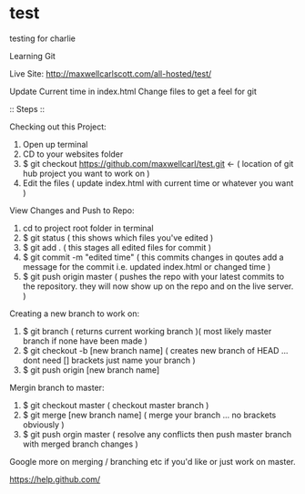 # test
testing for charlie

Learning Git

Live Site: http://maxwellcarlscott.com/all-hosted/test/

Update Current time in index.html
Change files to get a feel for git

:: Steps ::

Checking out this Project:

1. Open up terminal
2. CD to your websites folder
3. $ git checkout https://github.com/maxwellcarl/test.git   <- ( location of git hub project you want to work on )
4. Edit the files  ( update index.html with current time or whatever you want )

View Changes and Push to Repo:

1. cd to project root folder in terminal
2. $ git status  ( this shows which files you've edited )
3. $ git add .   ( this stages all edited files for commit )
4. $ git commit -m "edited time"   ( this commits changes in qoutes add a message for the commit i.e. updated index.html or changed time )
5. $ git push origin master    ( pushes the repo with your latest commits to the repository. they will now show up on the repo and on the live server. )

Creating a new branch to work on:

1. $ git branch   ( returns current working branch )( most likely master branch if none have been made )
2. $ git checkout -b [new branch name]    ( creates new branch of HEAD ... dont need [] brackets just name your branch )
3. $ git push origin [new branch name]

Mergin branch to master:

1. $ git checkout master   ( checkout master branch )
2. $ git merge [new branch name]    ( merge your branch ... no brackets obviously )
3. $ git push orgin master     ( resolve any conflicts then push master branch with merged branch changes )

Google more on merging / branching etc if you'd like or just work on master.

https://help.github.com/
